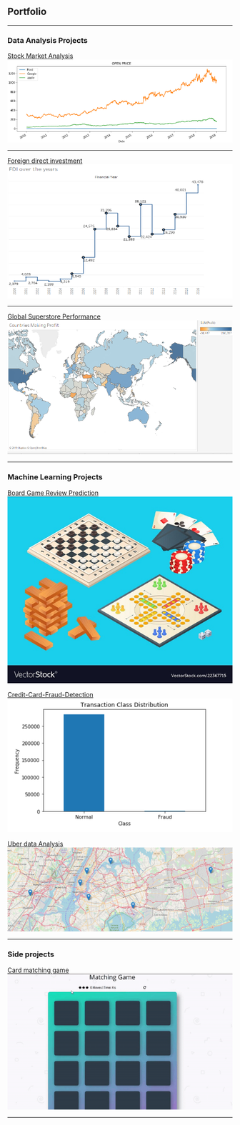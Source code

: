 ## Portfolio

---

### Data Analysis Projects

[Stock Market Analysis](/sample_page)
[<img src="images/sp_pic_1.png?raw=true"/>](/sample_page)

---
[Foreign direct investment](/sample_page_1)
[<img src="images/fdi_pic3.png" width="700" height="300"/>](/sample_page_1)

---
[Global Superstore Performance](/sample_page_3)
[<img src="images/gsp_pic_1e.png?raw=true" width="700" height="300"/>](/sample_page_3)

---
### Machine Learning Projects
[Board Game Review Prediction](/sample_page_7)
[<img src="images/bgr_pic_1.jpg?raw=true"/>](/sample_page_7)

[Credit-Card-Fraud-Detection](/sample_page_5)
[<img src="images/cfd_pic_1.png?raw=true" width="700" height="300"/>](/sample_page_5)

[Uber data Analysis](/sample_page_6)
[<img src="images/ut_pic1.png?raw=true"/>](/sample_page_6)




---


### Side projects
[Card matching game](/sample_page_4)
![](images/game.gif)



---
<!--<p style="font-size:11px"> <a href="https://github.com/evanca/quick-portfolio">evanca</a></p>-->
<!-- Remove above link if you don't want to attibute -->
